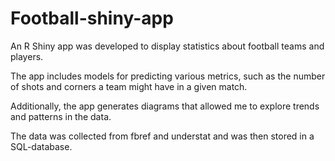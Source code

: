 # Football-shiny-app
An R Shiny app was developed to display statistics about football teams and players.

The app includes models for predicting various metrics, such as the number of shots and corners a team might have in a given match.

Additionally, the app generates diagrams that allowed me to explore trends and patterns in the data.

The data was collected from fbref and understat and was then stored in a SQL-database.

